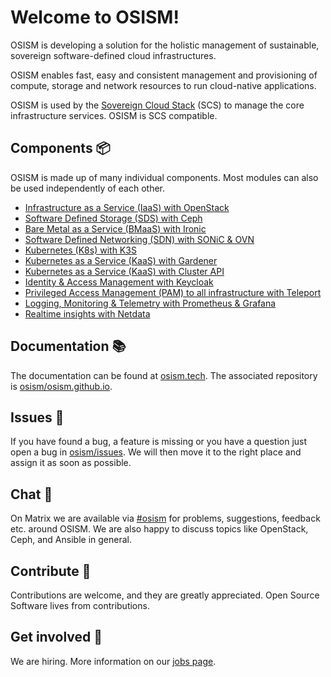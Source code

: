 # Welcome to OSISM!

OSISM is developing a solution for the holistic management of sustainable, sovereign
software-defined cloud infrastructures.

OSISM enables fast, easy and consistent management and provisioning of compute, storage and
network resources to run cloud-native applications.

OSISM is used by the [Sovereign Cloud Stack](https://www.sovereigncloudstack.org) (SCS) to manage
the core infrastructure services. OSISM is SCS compatible.

## Components 📦️

OSISM is made up of many individual components. Most modules can also be used independently of
each other.

* [Infrastructure as a Service (IaaS) with OpenStack](https://osism.tech/docs/guides/concept-guide/components/openstack)
* [Software Defined Storage (SDS) with Ceph](https://osism.tech/docs/guides/concept-guide/components/ceph)
* [Bare Metal as a Service (BMaaS) with Ironic](https://osism.tech/docs/guides/concept-guide/components/ironic)
* [Software Defined Networking (SDN) with SONiC & OVN](https://osism.tech/docs/guides/concept-guide/components/sonic)
* [Kubernetes (K8s) with K3S](https://osism.tech/docs/guides/concept-guide/components/k3s)
* [Kubernetes as a Service (KaaS) with Gardener](https://osism.tech/docs/guides/concept-guide/components/gardener)
* [Kubernetes as a Service (KaaS) with Cluster API](https://osism.tech/docs/guides/concept-guide/components/clusterapi)
* [Identity & Access Management with Keycloak](https://osism.tech/docs/guides/concept-guide/components/keycloak)
* [Privileged Access Management (PAM) to all infrastructure with Teleport](https://osism.tech/docs/guides/concept-guide/components/teleport)
* [Logging, Monitoring & Telemetry with Prometheus & Grafana](https://osism.tech/docs/guides/concept-guide/components/prometheus)
* [Realtime insights with Netdata](https://osism.tech/docs/guides/concept-guide/components/netdata)

## Documentation 📚

The documentation can be found at [osism.tech](https://osism.tech/docs/).
The associated repository is [osism/osism.github.io](https://github.com/osism/osism.github.io).

## Issues 🐛

If you have found a bug, a feature is missing or you have a question just open a bug in
[osism/issues](https://github.com/osism/issues). We will then move it to the
right place and assign it as soon as possible.

## Chat 💬

On Matrix we are available via [#osism](https://matrix.to/#/#osism:matrix.org) for problems,
suggestions, feedback etc. around OSISM. We are also happy to discuss topics like OpenStack,
Ceph, and Ansible in general.

## Contribute 💚

Contributions are welcome, and they are greatly appreciated. Open Source Software lives
from contributions.

## Get involved 🤝

We are hiring. More information on our [jobs page](https://osism.tech/jobs/).
